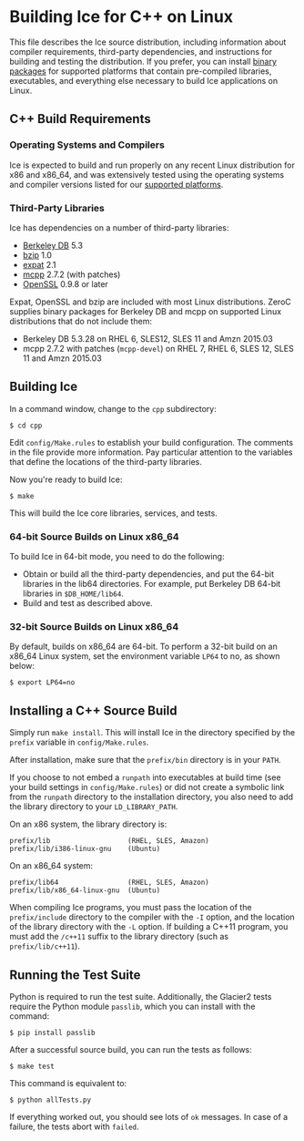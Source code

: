 # Building Ice for C++ on Linux

This file describes the Ice source distribution, including information about
compiler requirements, third-party dependencies, and instructions for building
and testing the distribution. If you prefer, you can install [binary
packages][1] for supported platforms that contain pre-compiled libraries,
executables, and everything else necessary to build Ice applications on Linux.

## C++ Build Requirements

### Operating Systems and Compilers

Ice is expected to build and run properly on any recent Linux distribution for
x86 and x86_64, and was extensively tested using the operating systems and
compiler versions listed for our [supported platforms][2].

### Third-Party Libraries

Ice has dependencies on a number of third-party libraries:

 - [Berkeley DB][6] 5.3
 - [bzip][5] 1.0
 - [expat][3] 2.1
 - [mcpp][7] 2.7.2 (with patches)
 - [OpenSSL][4] 0.9.8 or later

Expat, OpenSSL and bzip are included with most Linux distributions. ZeroC
supplies binary packages for Berkeley DB and mcpp on supported Linux
distributions that do not include them:

- Berkeley DB 5.3.28 on RHEL 6, SLES12, SLES 11 and Amzn 2015.03
- mcpp 2.7.2 with patches (`mcpp-devel`) on RHEL 7, RHEL 6, SLES 12, SLES 11
and Amzn 2015.03

## Building Ice

In a command window, change to the `cpp` subdirectory:

    $ cd cpp

Edit `config/Make.rules` to establish your build configuration. The comments in
the file provide more information. Pay particular attention to the variables
that define the locations of the third-party libraries.

Now you're ready to build Ice:

    $ make

This will build the Ice core libraries, services, and tests.

### 64-bit Source Builds on Linux x86_64

To build Ice in 64-bit mode, you need to do the following:

- Obtain or build all the third-party dependencies, and put the 64-bit libraries
in the lib64 directories. For example, put Berkeley DB 64-bit libraries in
`$DB_HOME/lib64`.
- Build and test as described above.

### 32-bit Source Builds on Linux x86_64

By default, builds on x86_64 are 64-bit. To perform a 32-bit build on an x86_64
Linux system, set the environment variable `LP64` to no, as shown below:

    $ export LP64=no

## Installing a C++ Source Build

Simply run `make install`. This will install Ice in the directory specified by
the `prefix` variable in `config/Make.rules`.

After installation, make sure that the `prefix/bin` directory is in your `PATH`.

If you choose to not embed a `runpath` into executables at build time (see your
build settings in `config/Make.rules`) or did not create a symbolic link from
the `runpath` directory to the installation directory, you also need to add the
library directory to your `LD_LIBRARY_PATH`.

On an x86 system, the library directory is:

    prefix/lib                   (RHEL, SLES, Amazon)
    prefix/lib/i386-linux-gnu    (Ubuntu)

On an x86_64 system:

    prefix/lib64                 (RHEL, SLES, Amazon)
    prefix/lib/x86_64-linux-gnu  (Ubuntu)

When compiling Ice programs, you must pass the location of the `prefix/include`
directory to the compiler with the `-I` option, and the location of the library
directory with the `-L` option. If building a C++11 program, you must add the
`/c++11` suffix to the library directory (such as `prefix/lib/c++11`).

## Running the Test Suite

Python is required to run the test suite. Additionally, the Glacier2 tests
require the Python module `passlib`, which you can install with the command:

    $ pip install passlib

After a successful source build, you can run the tests as follows:

    $ make test

This command is equivalent to:

    $ python allTests.py

If everything worked out, you should see lots of `ok` messages. In case of a
failure, the tests abort with `failed`.

[1]: https://doc.zeroc.com/display/Ice36/Using+the+Linux+Binary+Distributions
[2]: https://doc.zeroc.com/display/Ice36/Supported+Platforms+for+Ice+3.6.1
[3]: http://expat.sourceforge.net
[4]: http://openssl.org
[5]: http://bzip.org
[6]: http://www.oracle.com/us/products/database/berkeley-db/overview/index.htm
[7]: https://github.com/zeroc-ice/mcpp

